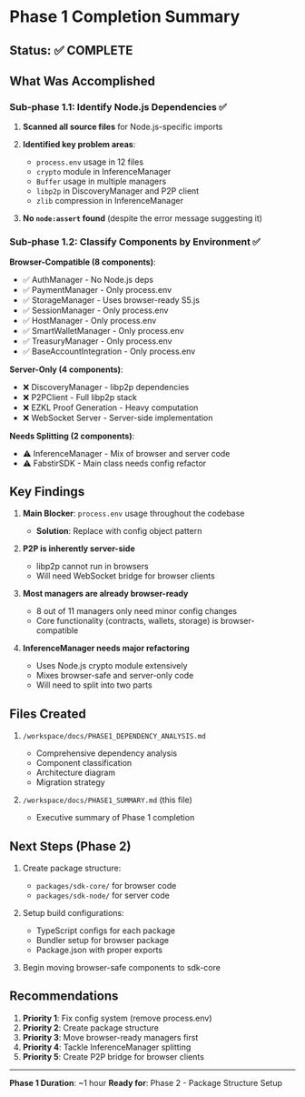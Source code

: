 # Phase 1 Completion Summary

## Status: ✅ COMPLETE

## What Was Accomplished

### Sub-phase 1.1: Identify Node.js Dependencies ✅

1. **Scanned all source files** for Node.js-specific imports
2. **Identified key problem areas**:
   - `process.env` usage in 12 files
   - `crypto` module in InferenceManager
   - `Buffer` usage in multiple managers
   - `libp2p` in DiscoveryManager and P2P client
   - `zlib` compression in InferenceManager

3. **No `node:assert` found** (despite the error message suggesting it)

### Sub-phase 1.2: Classify Components by Environment ✅

**Browser-Compatible (8 components)**:
- ✅ AuthManager - No Node.js deps
- ✅ PaymentManager - Only process.env
- ✅ StorageManager - Uses browser-ready S5.js
- ✅ SessionManager - Only process.env
- ✅ HostManager - Only process.env  
- ✅ SmartWalletManager - Only process.env
- ✅ TreasuryManager - Only process.env
- ✅ BaseAccountIntegration - Only process.env

**Server-Only (4 components)**:
- ❌ DiscoveryManager - libp2p dependencies
- ❌ P2PClient - Full libp2p stack
- ❌ EZKL Proof Generation - Heavy computation
- ❌ WebSocket Server - Server-side implementation

**Needs Splitting (2 components)**:
- ⚠️ InferenceManager - Mix of browser and server code
- ⚠️ FabstirSDK - Main class needs config refactor

## Key Findings

1. **Main Blocker**: `process.env` usage throughout the codebase
   - **Solution**: Replace with config object pattern

2. **P2P is inherently server-side**
   - libp2p cannot run in browsers
   - Will need WebSocket bridge for browser clients

3. **Most managers are already browser-ready**
   - 8 out of 11 managers only need minor config changes
   - Core functionality (contracts, wallets, storage) is browser-compatible

4. **InferenceManager needs major refactoring**
   - Uses Node.js crypto module extensively
   - Mixes browser-safe and server-only code
   - Will need to split into two parts

## Files Created

1. `/workspace/docs/PHASE1_DEPENDENCY_ANALYSIS.md`
   - Comprehensive dependency analysis
   - Component classification
   - Architecture diagram
   - Migration strategy

2. `/workspace/docs/PHASE1_SUMMARY.md` (this file)
   - Executive summary of Phase 1 completion

## Next Steps (Phase 2)

1. Create package structure:
   - `packages/sdk-core/` for browser code
   - `packages/sdk-node/` for server code

2. Setup build configurations:
   - TypeScript configs for each package
   - Bundler setup for browser package
   - Package.json with proper exports

3. Begin moving browser-safe components to sdk-core

## Recommendations

1. **Priority 1**: Fix config system (remove process.env)
2. **Priority 2**: Create package structure
3. **Priority 3**: Move browser-ready managers first
4. **Priority 4**: Tackle InferenceManager splitting
5. **Priority 5**: Create P2P bridge for browser clients

---

**Phase 1 Duration**: ~1 hour
**Ready for**: Phase 2 - Package Structure Setup